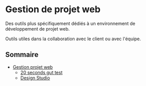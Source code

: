 # Gestion de projet web



Des outils plus spécifiquement dédiés à un environnement de développement de projet web.

Outils utiles dans la collaboration avec le client ou avec l'équipe.

## Sommaire

* [Gestion projet web](web-project-management/README.md)
  * [20 seconds gut test](web-project-management/20-second-gut-test.md)
  * [Design Studio](web-project-management/design-studio.md)
